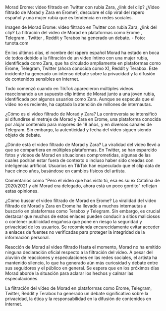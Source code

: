Morad Erome: video filtrado en Twitter con rubia Zara, ¿link del clip?
¿Video filtrado de Morad y Zara en Erome?, descubre el clip viral del rapero español y una mujer rubia que es tendencia en redes sociales.

Imagen de Morad Erome: video filtrado en Twitter con rubia Zara, ¿link del clip?
La filtración del vídeo de Morad en plataformas como Erome , Telegram , Twitter , Reddit y Terabox ha generado un debate. - Foto: tunota.com

En los últimos días, el nombre del rapero español Morad ha estado en boca de todos debido a la filtración de un video íntimo con una mujer rubia, identificada como Zara, que ha circulado ampliamente en plataformas como Erome, Telegram, Twitter (ahora conocida como X), Reddit y Terabox. Este incidente ha generado un intenso debate sobre la privacidad y la difusión de contenidos sensibles en internet.

Todo comenzó cuando en TikTok aparecieron múltiples videos reaccionando a un supuesto clip íntimo de Morad junto a una joven rubia, identificada por algunos usuarios como Zara. Aunque se especula que el vídeo no es reciente, ha captado la atención de millones de internautas.


¿Cómo es el video filtrado de Morad y Zara?
La controversia se intensificó al difundirse el metraje de Morad y Zara en Erome, una plataforma conocida por alojar contenido para mayores de 18 años, y en diversos canales de Telegram. Sin embargo, la autenticidad y fecha del video siguen siendo objeto de debate.


¿Dónde está el video filtrado de Morad y Zara?
La viralidad del video llevó a que se compartiera en múltiples plataformas. En Twitter, se han esparcido fotos y videos de Morad en situaciones comprometidas, algunas de las cuales podrían estar fuera de contexto o incluso haber sido creadas con inteligencia artificial. Usuarios en TikTok han especulado que el clip data de hace cinco años, basándose en cambios físicos del artista.


Comentarios como "Pero el video que has visto tú, esa es su ex Catalina de 2020/2021 y ahí Morad era delegado, ahora está un poco gordito" reflejan estas opiniones.

¿Cómo buscar el video filtrado de Morad en Erome?
La viralidad del video filtrado de Morad y Zara en Erome ha llevado a muchos internautas a buscarlo en plataformas como Terabox y Telegram. Sin embargo, es crucial destacar que muchos de estos enlaces pueden conducir a sitios maliciosos o contener publicidad engañosa que pone en riesgo la seguridad y privacidad de los usuarios. Se recomienda encarecidamente evitar acceder a enlaces de fuentes no verificadas para proteger la integridad de la información personal.


Reacción de Morad al video filtrado
Hasta el momento, Morad no ha emitido ninguna declaración oficial respecto a la filtración del vídeo. A pesar del aluvión de reacciones y especulaciones en las redes sociales, el artista ha mantenido silencio, lo que ha generado aún más curiosidad y debate entre sus seguidores y el público en general. Se espera que en los próximos días Morad aborde la situación para aclarar los hechos y calmar las especulaciones.

La filtración del vídeo de Morad en plataformas como Erome, Telegram, Twitter, Reddit y Terabox ha generado un debate significativo sobre la privacidad, la ética y la responsabilidad en la difusión de contenidos en internet.
